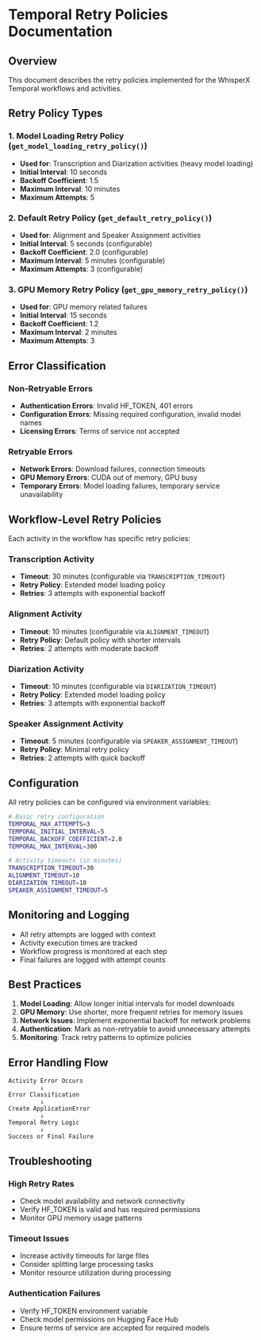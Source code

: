 # Temporal Retry Policies Documentation

## Overview

This document describes the retry policies implemented for the WhisperX Temporal workflows and activities.

## Retry Policy Types

### 1. Model Loading Retry Policy (`get_model_loading_retry_policy()`)
- **Used for**: Transcription and Diarization activities (heavy model loading)
- **Initial Interval**: 10 seconds
- **Backoff Coefficient**: 1.5
- **Maximum Interval**: 10 minutes
- **Maximum Attempts**: 5

### 2. Default Retry Policy (`get_default_retry_policy()`)
- **Used for**: Alignment and Speaker Assignment activities
- **Initial Interval**: 5 seconds (configurable)
- **Backoff Coefficient**: 2.0 (configurable)
- **Maximum Interval**: 5 minutes (configurable)
- **Maximum Attempts**: 3 (configurable)

### 3. GPU Memory Retry Policy (`get_gpu_memory_retry_policy()`)
- **Used for**: GPU memory related failures
- **Initial Interval**: 15 seconds
- **Backoff Coefficient**: 1.2
- **Maximum Interval**: 2 minutes
- **Maximum Attempts**: 3

## Error Classification

### Non-Retryable Errors
- **Authentication Errors**: Invalid HF_TOKEN, 401 errors
- **Configuration Errors**: Missing required configuration, invalid model names
- **Licensing Errors**: Terms of service not accepted

### Retryable Errors
- **Network Errors**: Download failures, connection timeouts
- **GPU Memory Errors**: CUDA out of memory, GPU busy
- **Temporary Errors**: Model loading failures, temporary service unavailability

## Workflow-Level Retry Policies

Each activity in the workflow has specific retry policies:

### Transcription Activity
- **Timeout**: 30 minutes (configurable via `TRANSCRIPTION_TIMEOUT`)
- **Retry Policy**: Extended model loading policy
- **Retries**: 3 attempts with exponential backoff

### Alignment Activity
- **Timeout**: 10 minutes (configurable via `ALIGNMENT_TIMEOUT`)
- **Retry Policy**: Default policy with shorter intervals
- **Retries**: 2 attempts with moderate backoff

### Diarization Activity
- **Timeout**: 10 minutes (configurable via `DIARIZATION_TIMEOUT`)
- **Retry Policy**: Extended model loading policy
- **Retries**: 3 attempts with exponential backoff

### Speaker Assignment Activity
- **Timeout**: 5 minutes (configurable via `SPEAKER_ASSIGNMENT_TIMEOUT`)
- **Retry Policy**: Minimal retry policy
- **Retries**: 2 attempts with quick backoff

## Configuration

All retry policies can be configured via environment variables:

```bash
# Basic retry configuration
TEMPORAL_MAX_ATTEMPTS=3
TEMPORAL_INITIAL_INTERVAL=5
TEMPORAL_BACKOFF_COEFFICIENT=2.0
TEMPORAL_MAX_INTERVAL=300

# Activity timeouts (in minutes)
TRANSCRIPTION_TIMEOUT=30
ALIGNMENT_TIMEOUT=10
DIARIZATION_TIMEOUT=10
SPEAKER_ASSIGNMENT_TIMEOUT=5
```

## Monitoring and Logging

- All retry attempts are logged with context
- Activity execution times are tracked
- Workflow progress is monitored at each step
- Final failures are logged with attempt counts

## Best Practices

1. **Model Loading**: Allow longer initial intervals for model downloads
2. **GPU Memory**: Use shorter, more frequent retries for memory issues
3. **Network Issues**: Implement exponential backoff for network problems
4. **Authentication**: Mark as non-retryable to avoid unnecessary attempts
5. **Monitoring**: Track retry patterns to optimize policies

## Error Handling Flow

```
Activity Error Occurs
         ↓
Error Classification
         ↓
Create ApplicationError
         ↓
Temporal Retry Logic
         ↓
Success or Final Failure
```

## Troubleshooting

### High Retry Rates
- Check model availability and network connectivity
- Verify HF_TOKEN is valid and has required permissions
- Monitor GPU memory usage patterns

### Timeout Issues
- Increase activity timeouts for large files
- Consider splitting large processing tasks
- Monitor resource utilization during processing

### Authentication Failures
- Verify HF_TOKEN environment variable
- Check model permissions on Hugging Face Hub
- Ensure terms of service are accepted for required models